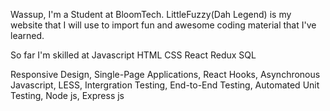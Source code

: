 Wassup, I'm a Student at BloomTech.
LittleFuzzy(Dah Legend) is my website that I will use to import fun and awesome coding material that I've learned.

So far I'm skilled at 
Javascript
HTML
CSS
React
Redux
SQL

Responsive Design,
Single-Page Applications,
React Hooks,
Asynchronous Javascript,
LESS,
Intergration Testing,
End-to-End Testing,
Automated Unit Testing,
Node js,
Express js
